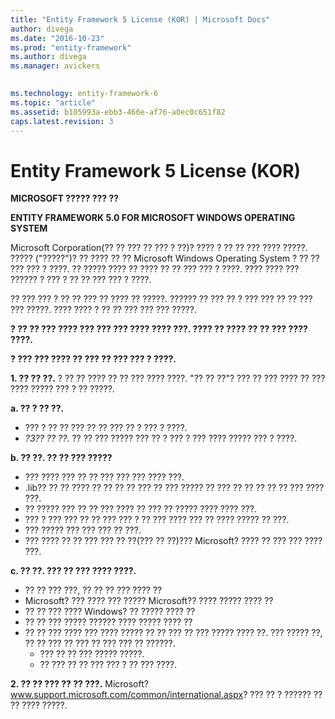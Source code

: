 ```yaml
---
title: "Entity Framework 5 License (KOR) | Microsoft Docs"
author: divega
ms.date: "2016-10-23"
ms.prod: "entity-framework"
ms.author: divega
ms.manager: avickers
 

ms.technology: entity-framework-6
ms.topic: "article"
ms.assetid: b105993a-ebb3-466e-af76-a0ec0c651f82
caps.latest.revision: 3
---
```

# Entity Framework 5 License (KOR)
**MICROSOFT ????? ??? ??**

**ENTITY FRAMEWORK 5.0 FOR MICROSOFT WINDOWS OPERATING SYSTEM**

Microsoft Corporation(?? ?? ??? ?? ??? ? ??)? ???? ? ?? ?? ??? ???? ?????. ????? ("?????")? ?? ???? ?? ?? Microsoft Windows Operating System ? ?? ?? ??? ??? ? ????. ?? ????? ???? ?? ???? ?? ?? ??? ??? ? ????. ???? ???? ??? ?????? ? ??? ? ?? ?? ??? ??? ? ????.

?? ??? ??? ? ?? ?? ??? ?? ???? ?? ?????. ?????? ?? ??? ?? ? ??? ??? ?? ?? ??? ??? ?????. ???? ???? ? ?? ?? ??? ??? ??? ?????.

**? ?? ?? ??? ???? ??? ??? ??? ???? ???? ???. ???? ?? ???? ?? ?? ??? ???? ????.**

**? ??? ??? ???? ?? ??? ?? ??? ??? ? ????.**

**1. ?? ?? ??.** ? ?? ?? ???? ?? ?? ??? ???? ????. "?? ?? ??"? ??? ?? ??? ???? ?? ??? ???? ????? ??? ? ?? ?????.

**a. ?? ? ?? ??.**

-   ??? ? ?? ?? ??? ?? ?? ??? ?? ? ??? ? ????.
-   *?3?? ?? ??*. ?? ?? ??? ????? ??? ?? ? ??? ? ??? ???? ????? ??? ? ????.

**b. ?? ??. ?? ?? ??? ?????**

-   ??? ???? ??? ?? ?? ??? ??? ??? ???? ???.
-   .lib?? ?? ?? ???? ?? ?? ?? ?? ??? ?? ??? ????? ?? ??? ?? ?? ?? ?? ?? ??? ???? ???.
-   ?? ????? ??? ?? ?? ??? ???? ?? ??? ?? ????? ???? ???? ???.
-   ??? ? ??? ??? ?? ?? ??? ??? ? ?? ??? ???? ??? ?? ???? ????? ?? ???.
-   ??? ????? ??? ??? ??? ?? ???.
-   ??? ???? ?? ?? ??? ??? ?? ??(??? ?? ??)??? Microsoft? ???? ?? ??? ??? ???? ???.

**c. ?? ??. ??? ?? ??? ???? ????.**

-   ?? ?? ??? ???, ?? ?? ?? ??? ???? ??
-   Microsoft? ??? ???? ??? ????? Microsoft?? ???? ????? ???? ??
-   ?? ?? ??? ???? Windows? ?? ????? ???? ??
-   ?? ?? ??? ????? ?????? ???? ????? ???? ??
-   ?? ?? ??? ???? ??? ???? ????? ?? ?? ??? ?? ??? ????? ???? ??. ??? ????? ??, ?? ?? ??? ?? ??? ?? ??? ??? ?? ??????.
    -   ??? ?? ?? ??? ????? ?????.
    -   ?? ??? ?? ?? ??? ??? ? ?? ??? ????.

**2. ?? ?? ??? ?? ?? ???.** Microsoft?www.support.microsoft.com/common/international.aspx? ??? ?? ? ?????? ?? ?? ???? ?????.
